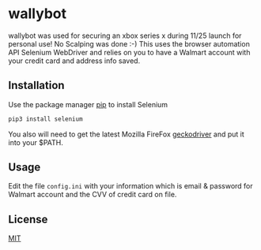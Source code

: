 # wallybot

wallybot was used for securing an xbox series x during 11/25 launch for personal use! No Scalping was done :-)
This uses the browser automation API Selenium WebDriver and relies on you to have a Walmart account with your credit card and address info saved.

## Installation
Use the package manager [pip](https://pip.pypa.io/en/stable/) to install Selenium 
```bash
pip3 install selenium
```
You also will need to get the latest Mozilla FireFox [geckodriver](https://github.com/mozilla/geckodriver/releases) and put it into your $PATH.

## Usage
Edit the file `config.ini` with your information which is email & password for Walmart account and the CVV of credit card on file.

## License
[MIT](https://choosealicense.com/licenses/mit/)

